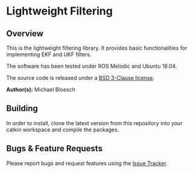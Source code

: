 # Lightweight Filtering

## Overview

This is the lightweight filtering library. It provides basic functionalities for implementing EKF and UKF filters.

The software has been tested under ROS Melodic and Ubuntu 18.04.

The source code is released under a [BSD 3-Clause license](LICENSE).

**Author(s):** Michael Bloesch

## Building

In order to install, clone the latest version from this repository into your catkin workspace and compile the packages.

## Bugs & Feature Requests

Please report bugs and request features using the [Issue Tracker](https://bitbucket.org/leggedrobotics/lightweight_filtering/issues).
